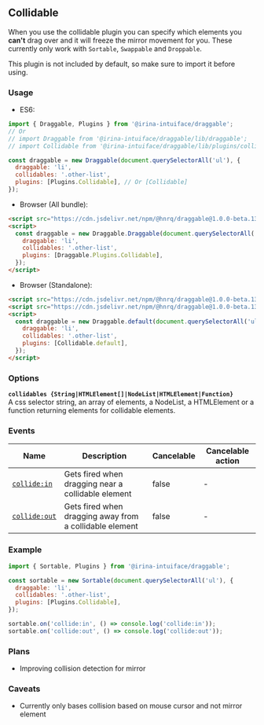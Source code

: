 ## Collidable

When you use the collidable plugin you can specify which elements you **can't** drag over and it will freeze
the mirror movement for you. These currently only work with `Sortable`, `Swappable` and `Droppable`.

This plugin is not included by default, so make sure to import it before using.

### Usage

- ES6:

```js
import { Draggable, Plugins } from '@irina-intuiface/draggable';
// Or
// import Draggable from '@irina-intuiface/draggable/lib/draggable';
// import Collidable from '@irina-intuiface/draggable/lib/plugins/collidable';

const draggable = new Draggable(document.querySelectorAll('ul'), {
  draggable: 'li',
  collidables: '.other-list',
  plugins: [Plugins.Collidable], // Or [Collidable]
});
```

- Browser (All bundle):

```html
<script src="https://cdn.jsdelivr.net/npm/@hnrq/draggable@1.0.0-beta.13/lib/draggable.bundle.js"></script>
<script>
  const draggable = new Draggable.Draggable(document.querySelectorAll('ul'), {
    draggable: 'li',
    collidables: '.other-list',
    plugins: [Draggable.Plugins.Collidable],
  });
</script>
```

- Browser (Standalone):

```html
<script src="https://cdn.jsdelivr.net/npm/@hnrq/draggable@1.0.0-beta.13/lib/draggable.js"></script>
<script src="https://cdn.jsdelivr.net/npm/@hnrq/draggable@1.0.0-beta.13/lib/plugins/collidable.js"></script>
<script>
  const draggable = new Draggable.default(document.querySelectorAll('ul'), {
    draggable: 'li',
    collidables: '.other-list',
    plugins: [Collidable.default],
  });
</script>
```

### Options

**`collidables {String|HTMLElement[]|NodeList|HTMLElement|Function}`**  
A css selector string, an array of elements, a NodeList, a HTMLElement or a function returning elements for collidable elements.

### Events

| Name                        | Description                                             | Cancelable | Cancelable action |
| --------------------------- | ------------------------------------------------------- | ---------- | ----------------- |
| [`collide:in`][collidein]   | Gets fired when dragging near a collidable element      | false      | -                 |
| [`collide:out`][collideout] | Gets fired when dragging away from a collidable element | false      | -                 |

[collidein]: CollidableEvent#collideinevent
[collideout]: CollidableEvent#collideoutevent

### Example

```js
import { Sortable, Plugins } from '@irina-intuiface/draggable';

const sortable = new Sortable(document.querySelectorAll('ul'), {
  draggable: 'li',
  collidables: '.other-list',
  plugins: [Plugins.Collidable],
});

sortable.on('collide:in', () => console.log('collide:in'));
sortable.on('collide:out', () => console.log('collide:out'));
```

### Plans

- Improving collision detection for mirror

### Caveats

- Currently only bases collision based on mouse cursor and not mirror element
